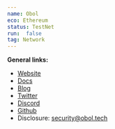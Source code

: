 ```yaml
---
name: Obol
eco: Ethereum
status: TestNet
run:  false
tag: Network
---
```


**General links:** 
- [Website](https://obol.tech/)
- [Docs](https://docs.obol.tech/)
- [Blog](https://blog.obol.tech/Blog)
- [Twitter](https://twitter.com/ObolNetwork/)
- [Discord](https://discord.gg/obol)
- [Github](https://github.com/ObolNetwork/)
- Disclosure: security@obol.tech